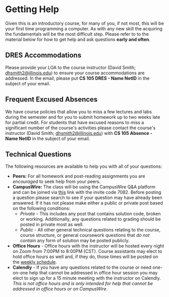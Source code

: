 # Getting Help

Given this is an introductory course, for many of you, if not most, this will be your first time programming a computer. 
As with any new skill the acquiring the fundamentals will be the most difficult step.
Please refer to to the material below for how to get help and ask questions **early and often**.

## DRES Accommodations
Please provide your LOA to the course instructor (David Smith; dhsmith2@illinois.edu) to ensure your course accommodations are addressed. In the email, please put **CS 105 DRES - Name NetID** in the subject of your email.

## Frequent Excused Absences
We have course policies that allow you to miss a few lectures and labs during the semester and for you to submit homework up to two weeks late for partial credit. 
For students that have excused reasons to miss a significant number of the course's activities please contact the course's instructor (David Smith; dhsmith2@illinois.edu) with **CS 105 Absence - Name NetID** in the subject of your email. 

## Technical Questions

The following resources are available to help you with all of your questions:
* **Peers:** For all homework and post-reading assignments you are *encouraged* to seek help from your peers.
* **CampusWire:** The class will be using the CampusWire Q&A platform and can be joined via [this](https://campuswire.com/p/G3E8AA0B6) link with the invite code 7082. Before posting a question please search to see if your question may have already been answered. If it has not please make either a public or private post based on the following conditions:
  * *Private* - This includes any post that contains solution code, broken or working. Additionally, any questions related to grading should be posted in private most as well.
  * *Public* - All other general technical questions relating to the course, course structure, or general coursework questions that *do not contain* any form of solution may be posted publicly.
* **Office Hours** - Office hours with the instructor will be hosted every night on Zoom from 7:00PM to 8:00PM (CST). Course assistants may elect to hold office hours as well and, if they do, those times will be posted on the [weekly schedule](https://hamiltonfour.tech/cs-105-summer-21/schedule/).
* **Calendly** - If you have any questions related to the course or need one-on-one help that cannot be addressed in office hour session you may elect to sign up for a 15 minute meeting with the instructor on Calendly. *This is not office hours and is only intended for help that cannot be addressed in office hours or on CampusWire*.
